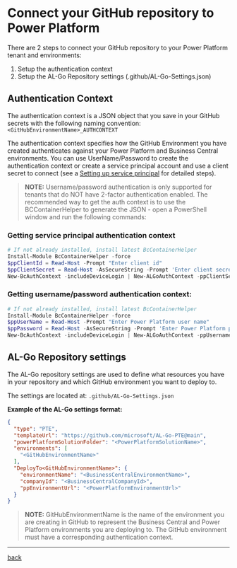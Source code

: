 # Connect your GitHub repository to Power Platform

There are 2 steps to connect your GitHub repository to your Power Platform tenant and environments:

1. Setup the authentication context
1. Setup the AL-Go Repository settings (.github/AL-Go-Settings.json)

## Authentication Context

The authentication context is a JSON object that you save in your GitHub secrets with the following naming convention: `<GitHubEnvironmentName>_AUTHCONTEXT`

The authentication context specifies how the GitHub Environment you have created authenticates against your Power Platform and Business Central environments. You can use UserName/Password to create the authentication context or create a service principal account and use a client secret to connect (see a [Setting up service principal](./SetupServicePrincipalForPowerPlatform.md) for detailed steps).

> **NOTE:** Username/password authentication is only supported for tenants that do NOT have 2-factor authentication enabled.
> The recommended way to get the auth context is to use the BCContainerHelper to generate the JSON - open a PowerShell window and run the following commands:

### Getting service principal authentication context

```powershell
# If not already installed, install latest BcContainerHelper
Install-Module BcContainerHelper -force
$ppClientId = Read-Host -Prompt "Enter client id"
$ppClientSecret = Read-Host -AsSecureString -Prompt 'Enter client secret'
New-BcAuthContext -includeDeviceLogin | New-ALGoAuthContext -ppClientSecret $ppClientSecret -ppApplicationId $ppClientId | Set-Clipboard
```

### Getting username/password authentication context:

```powershell
# If not already installed, install latest BcContainerHelper
Install-Module BcContainerHelper -force
$ppUserName = Read-Host -Prompt "Enter Power Platform user name"
$ppPassword = Read-Host -AsSecureString -Prompt 'Enter Power Platform password'
New-BcAuthContext -includeDeviceLogin | New-ALGoAuthContext -ppUsername $ppUserName -ppPassword $ppPassword | Set-Clipboard
```

## AL-Go Repository settings

The AL-Go repository settings are used to define what resources you have in your repository and which GitHub environment you want to deploy to.

The settings are located at:  `.github/AL-Go-Settings.json`

**Example of the AL-Go settings format:**

```json
{
  "type": "PTE",
  "templateUrl": "https://github.com/microsoft/AL-Go-PTE@main",
  "powerPlatformSolutionFolder": "<PowerPlatformSolutionName>",
  "environments": [
    "<GitHubEnvironmentName>"
  ],
  "DeployTo<GitHubEnvironmentName>": {
    "environmentName": "<BusinessCentralEnvironmentName>",
    "companyId": "<BusinessCentralCompanyId>",
    "ppEnvironmentUrl": "<PowerPlatformEnvironmentUrl>"
  }
}
```

> **NOTE:** GitHubEnvironmentName is the name of the environment you are creating in GitHub to represent the Business Central and Power Platform environments you are deploying to. The GitHub environment must have a corresponding authentication context.

______________________________________________________________________

[back](../README.md)
